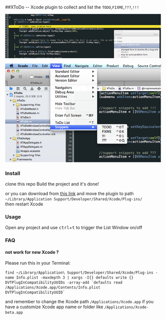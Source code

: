##XToDo -- Xcode plugin
to collect and list the `TODO`,`FIXME`,`???`,`!!!`

![image](screenshots/1.png)

![image](screenshots/2.png)

### Install
clone this repo Build the project and it's done!

or you can download from [this link](https://www.dropbox.com/s/bgn4x4i9rt7s0uw/XToDo.xcplugin.zip) and move the plugin to path  
 `~/Library/Application Support/Developer/Shared/Xcode/Plug-ins/`  
 then restart Xcode


### Usage

Open any project and use <kbd>ctrl</kbd>+<kbd>t</kbd> to trigger the List Window on/off

### FAQ
#### not work for new Xcode ?
Please run this in your Terminal:  
```
find ~/Library/Application\ Support/Developer/Shared/Xcode/Plug-ins -name Info.plist -maxdepth 3 | xargs -I{} defaults write {} DVTPlugInCompatibilityUUIDs -array-add `defaults read /Applications/Xcode.app/Contents/Info.plist DVTPlugInCompatibilityUUID`
```
and remember to change the Xcode path `/Applications/Xcode.app` if you have a customize Xcode app name or folder like `/Applications/Xcode-beta.app`
